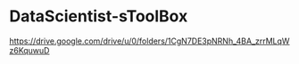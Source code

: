 # DataScientist-sToolBox

https://drive.google.com/drive/u/0/folders/1CgN7DE3pNRNh_4BA_zrrMLqWz6KquwuD
